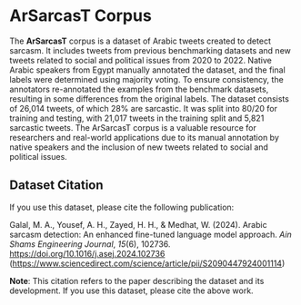 # ArSarcasT Corpus

The **ArSarcasT** corpus is a dataset of Arabic tweets created to detect sarcasm. It includes tweets from previous benchmarking datasets and new tweets related to social and political issues from 2020 to 2022. Native Arabic speakers from Egypt manually annotated the dataset, and the final labels were determined using majority voting. To ensure consistency, the annotators re-annotated the examples from the benchmark datasets, resulting in some differences from the original labels. The dataset consists of 26,014 tweets, of which 28% are sarcastic. It was split into 80/20 for training and testing, with 21,017 tweets in the training split and 5,821 sarcastic tweets. The ArSarcasT corpus is a valuable resource for researchers and real-world applications due to its manual annotation by native speakers and the inclusion of new tweets related to social and political issues.

## Dataset Citation

If you use this dataset, please cite the following publication:

Galal, M. A., Yousef, A. H., Zayed, H. H., & Medhat, W. (2024). 
Arabic sarcasm detection: An enhanced fine-tuned language model approach. 
*Ain Shams Engineering Journal*, *15*(6), 102736. 
https://doi.org/10.1016/j.asej.2024.102736
(https://www.sciencedirect.com/science/article/pii/S2090447924001114)

**Note**: This citation refers to the paper describing the dataset and its development. If you use this dataset, please cite the above work.
